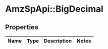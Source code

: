 # AmzSpApi::BigDecimal

## Properties
Name | Type | Description | Notes
------------ | ------------- | ------------- | -------------

